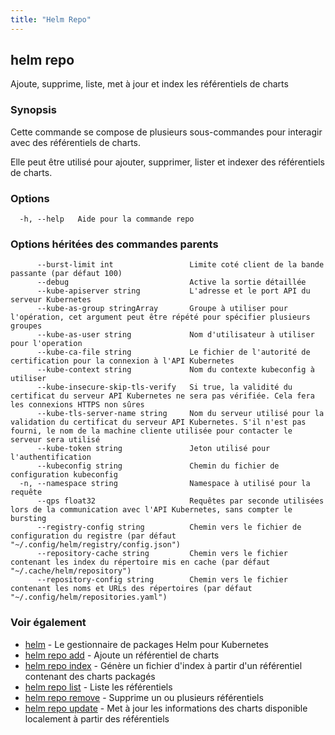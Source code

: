 ```yaml
---
title: "Helm Repo"
---
```


## helm repo

Ajoute, supprime, liste, met à jour et index les référentiels de charts

### Synopsis

Cette commande se compose de plusieurs sous-commandes pour interagir avec des référentiels de charts.

Elle peut être utilisé pour ajouter, supprimer, lister et indexer des référentiels de charts.


### Options

```
  -h, --help   Aide pour la commande repo
```

### Options héritées des commandes parents

```
      --burst-limit int                 Limite coté client de la bande passante (par défaut 100)
      --debug                           Active la sortie détaillée
      --kube-apiserver string           L'adresse et le port API du serveur Kubernetes
      --kube-as-group stringArray       Groupe à utiliser pour l'opération, cet argument peut être répété pour spécifier plusieurs groupes
      --kube-as-user string             Nom d'utilisateur à utiliser pour l'operation
      --kube-ca-file string             Le fichier de l'autorité de certification pour la connexion à l'API Kubernetes
      --kube-context string             Nom du contexte kubeconfig à utiliser
      --kube-insecure-skip-tls-verify   Si true, la validité du certificat du serveur API Kubernetes ne sera pas vérifiée. Cela fera les connexions HTTPS non sûres
      --kube-tls-server-name string     Nom du serveur utilisé pour la validation du certificat du serveur API Kubernetes. S'il n'est pas fourni, le nom de la machine cliente utilisée pour contacter le serveur sera utilisé
      --kube-token string               Jeton utilisé pour l'authentification
      --kubeconfig string               Chemin du fichier de configuration kubeconfig
  -n, --namespace string                Namespace à utilisé pour la requête
      --qps float32                     Requêtes par seconde utilisées lors de la communication avec l'API Kubernetes, sans compter le bursting
      --registry-config string          Chemin vers le fichier de configuration du registre (par défaut "~/.config/helm/registry/config.json")
      --repository-cache string         Chemin vers le fichier contenant les index du répertoire mis en cache (par défaut "~/.cache/helm/repository")
      --repository-config string        Chemin vers le fichier contenant les noms et URLs des répertoires (par défaut "~/.config/helm/repositories.yaml")
```

### Voir également

* [helm](helm.md) - Le gestionnaire de packages Helm pour Kubernetes
* [helm repo add](helm_repo_add.md) - Ajoute un référentiel de charts
* [helm repo index](helm_repo_index.md) - Génère un fichier d'index à partir d'un référentiel contenant des charts packagés
* [helm repo list](helm_repo_list.md) - Liste les référentiels
* [helm repo remove](helm_repo_remove.md) - Supprime un ou plusieurs référentiels
* [helm repo update](helm_repo_update.md) - Met à jour les informations des charts disponible localement à partir des référentiels

